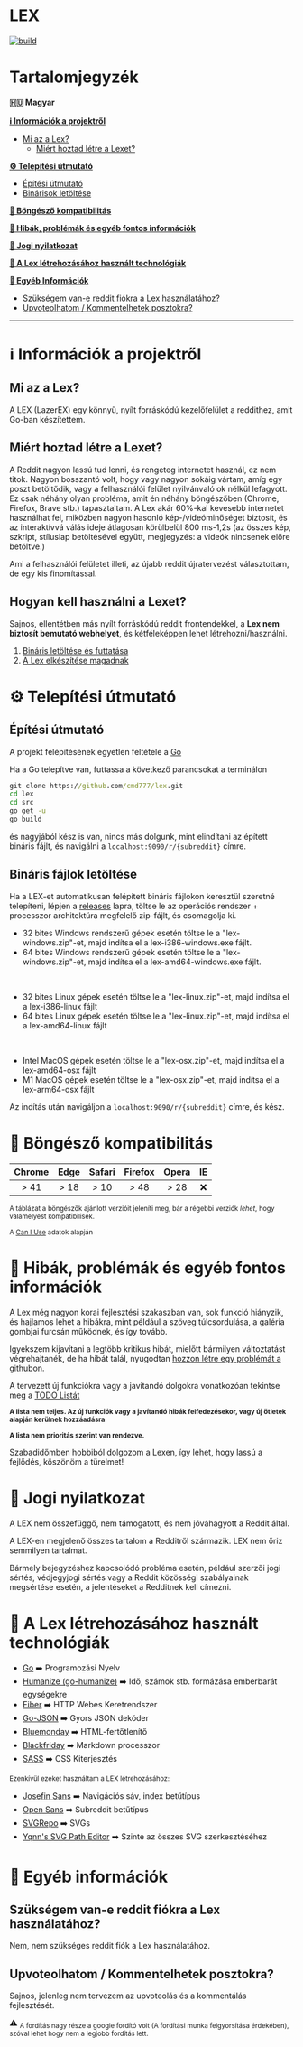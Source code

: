 # LEX
[![build](https://github.com/cmd777/lex/actions/workflows/build_all_os.yml/badge.svg)](https://github.com/cmd777/lex/actions/workflows/build_all_os.yml)

# Tartalomjegyzék

**🇭🇺 Magyar**

[**ℹ️ Információk a projektről**](#-információk-a-projektről)
- [Mi az a Lex?](#mi-az-a-lex)
  - [Miért hoztad létre a Lexet?](#miért-hoztad-létre-a-lexet)
  
[**⚙️ Telepítési útmutató**](#-telepítési-útmutató)
- [Építési útmutató](#építési-útmutató)
- [Binárisok letöltése](#bináris-fájlok-letöltése)

[**🔬 Böngésző kompatibilitás**](#-böngésző-kompatibilitás)

[**🚩 Hibák, problémák és egyéb fontos információk**](#-hibák-problémák-és-egyéb-fontos-információk)

[**📜 Jogi nyilatkozat**](#-jogi-nyilatkozat)

[**🧰 A Lex létrehozásához használt technológiák**](#-a-lex-létrehozásához-használt-technológiák)

[**📝 Egyéb Információk**](#-egyéb-információk)
- [Szükségem van-e reddit fiókra a Lex használatához?](#szükségem-van-e-reddit-fiókra-a-lex-használatához)
- [Upvoteolhatom / Kommentelhetek posztokra?](#upvoteolhatom--kommentelhetek-posztokra)

---

# ℹ️ Információk a projektről

## Mi az a Lex?
A LEX (LazerEX) egy könnyű, nyílt forráskódú kezelőfelület a reddithez, amit Go-ban készítettem.

## Miért hoztad létre a Lexet?

A Reddit nagyon lassú tud lenni, és rengeteg internetet használ, ez nem titok. Nagyon bosszantó volt, hogy vagy nagyon sokáig vártam, amíg egy poszt betöltődik, vagy a felhasználói felület nyilvánvaló ok nélkül lefagyott. Ez csak néhány olyan probléma, amit én néhány böngészőben (Chrome, Firefox, Brave stb.) tapasztaltam. A Lex akár 60%-kal kevesebb internetet használhat fel, miközben nagyon hasonló kép-/videóminőséget biztosít, és az interaktívvá válás ideje átlagosan körülbelül 800 ms-1,2s (az összes kép, szkript, stíluslap betöltésével együtt, megjegyzés: a videók nincsenek előre betöltve.)

Ami a felhasználói felületet illeti, az újabb reddit újratervezést választottam, de egy kis finomítással.

## Hogyan kell használni a Lexet?

Sajnos, ellentétben más nyílt forráskódú reddit frontendekkel, a **Lex nem biztosít bemutató webhelyet**, és kétféleképpen lehet létrehozni/használni.

1. [Bináris letöltése és futtatása](#bináris-fájlok-letöltése)
2. [A Lex elkészítése magadnak](#építési-útmutató)

# ⚙️ Telepítési útmutató

## Építési útmutató

A projekt felépítésének egyetlen feltétele a [Go](https://go.dev/dl)

Ha a Go telepítve van, futtassa a következő parancsokat a terminálon
```cmd
git clone https://github.com/cmd777/lex.git
cd lex
cd src
go get -u
go build
```
és nagyjából kész is van, nincs más dolgunk, mint elindítani az épített bináris fájlt, és navigálni a `localhost:9090/r/{subreddit}` címre.

## Bináris fájlok letöltése

Ha a LEX-et automatikusan felépített bináris fájlokon keresztül szeretné telepíteni, lépjen a [releases](https://github.com/cmd777/lex/releases/latest) lapra, töltse le az operációs rendszer + processzor architektúra megfelelő zip-fájlt, és csomagolja ki.

- 32 bites Windows rendszerű gépek esetén töltse le a "lex-windows.zip"-et, majd indítsa el a lex-i386-windows.exe fájlt.
- 64 bites Windows rendszerű gépek esetén töltse le a "lex-windows.zip"-et, majd indítsa el a lex-amd64-windows.exe fájlt.

<br>

- 32 bites Linux gépek esetén töltse le a "lex-linux.zip"-et, majd indítsa el a lex-i386-linux fájlt
- 64 bites Linux gépek esetén töltse le a "lex-linux.zip"-et, majd indítsa el a lex-amd64-linux fájlt

<br>

- Intel MacOS gépek esetén töltse le a "lex-osx.zip"-et, majd indítsa el a lex-amd64-osx fájlt
- M1 MacOS gépek esetén töltse le a "lex-osx.zip"-et, majd indítsa el a lex-arm64-osx fájlt

Az indítás után navigáljon a `localhost:9090/r/{subreddit}` címre, és kész.

# 🔬 Böngésző kompatibilitás
|Chrome  | Edge | Safari | Firefox  | Opera  | IE   |
|:-----: | :--: | :----: | :------: | :---:  | :--: |
| > 41   | > 18 | > 10   |  > 48    | > 28   | ❌  |

<sub>A táblázat a böngészők ajánlott verzióit jeleníti meg, bár a régebbi verziók *lehet*, hogy valamelyest kompatibilisek.</sub>

<sub>A [Can I Use](https://caniuse.com) adatok alapján</sub>

# 🚩 Hibák, problémák és egyéb fontos információk

A Lex még nagyon korai fejlesztési szakaszban van, sok funkció hiányzik, és hajlamos lehet a hibákra, mint például a szöveg túlcsordulása, a galéria gombjai furcsán működnek, és így tovább.

Igyekszem kijavítani a legtöbb kritikus hibát, mielőtt bármilyen változtatást végrehajtanék, de ha hibát talál, nyugodtan [hozzon létre egy problémát a githubon](https://github.com/cmd777/lex/issues).

A tervezett új funkciókra vagy a javítandó dolgokra vonatkozóan tekintse meg a [TODO Listát](https://github.com/cmd777/lex/blob/main/TODO.md)

<sub>**A lista nem teljes. Az új funkciók vagy a javítandó hibák felfedezésekor, vagy új ötletek alapján kerülnek hozzáadásra**</sub>

<sub>**A lista nem prioritás szerint van rendezve.**</sub>

Szabadidőmben hobbiból dolgozom a Lexen, így lehet, hogy lassú a fejlődés, köszönöm a türelmet!

# 📜 Jogi nyilatkozat

A LEX nem összefüggő, nem támogatott, és nem jóváhagyott a Reddit által.

A LEX-en megjelenő összes tartalom a Redditről származik. LEX nem őriz semmilyen tartalmat.

Bármely bejegyzéshez kapcsolódó probléma esetén, például szerzői jogi sértés, védjegyjogi sértés vagy a Reddit közösségi szabályainak megsértése esetén, a jelentéseket a Redditnek kell címezni.

# 🧰 A Lex létrehozásához használt technológiák

- [Go](https://go.dev) ➡️ Programozási Nyelv
- [Humanize (go-humanize)](https://github.com/dustin/go-humanize) ➡️ Idő, számok stb. formázása emberbarát egységekre
- [Fiber](https://github.com/gofiber/fiber) ➡️ HTTP Webes Keretrendszer
- [Go-JSON](https://github.com/goccy/go-json) ➡️ Gyors JSON dekóder
- [Bluemonday](https://github.com/microcosm-cc/bluemonday) ➡️ HTML-fertőtlenítő
- [Blackfriday](https://github.com/russross/blackfriday/tree/v2) ➡️ Markdown processzor
- [SASS](https://sass-lang.com) ➡️ CSS Kiterjesztés

<sub>Ezenkívül ezeket használtam a LEX létrehozásához:</sub>

- [Josefin Sans](https://fonts.google.com/specimen/Josefin+Sans) ➡️ Navigációs sáv, index betűtípus
- [Open Sans](https://fonts.google.com/specimen/Open+Sans) ➡️ Subreddit betűtípus
- [SVGRepo](https://www.svgrepo.com) ➡️ SVGs
- [Yqnn's SVG Path Editor](https://github.com/Yqnn/svg-path-editor) ➡️ Szinte az összes SVG szerkesztéséhez

# 📝 Egyéb információk

## Szükségem van-e reddit fiókra a Lex használatához?

Nem, nem szükséges reddit fiók a Lex használatához.

## Upvoteolhatom / Kommentelhetek posztokra?

Sajnos, jelenleg nem tervezem az upvoteolás és a kommentálás fejlesztését.

⚠️ <sub>A fordítás nagy része a google fordító volt (A fordítási munka felgyorsítása érdekében), szóval lehet hogy nem a legjobb fordítás lett.</sub>